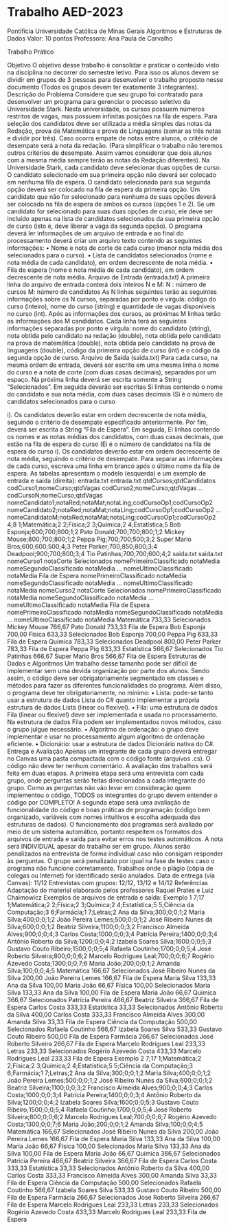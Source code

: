 # Trabalho AED-2023

Pontifícia Universidade Católica de Minas Gerais Algoritmos e Estruturas de Dados
Valor: 10 pontos Professora: Ana Paula de Carvalho

Trabalho Prático

Objetivo
O objetivo desse trabalho é consolidar e praticar o conteúdo visto na disciplina no decorrer do semestre letivo. Para isso
os alunos devem se dividir em grupos de 3 pessoas para desenvolver o trabalho proposto nesse documento (Todos os
grupos devem ter exatamente 3 integrantes).
Descrição do Problema
Considere que seu grupo foi contratado para desenvolver um programa para gerenciar o processo seletivo da
Universidade Stark. Nesta universidade, os cursos possuem números restritos de vagas, mas possuem infinitas posições
na fila de espera. Para seleção dos candidatos deve ser utilizada a média simples das notas da Redação, prova de
Matemática e prova de Linguagens (somar as três notas e dividir por três). Caso ocorra empate de notas entre alunos, o
critério de desempate será a nota da redação. (Para simplificar o trabalho não teremos outros critérios de desempate.
Assim vamos considerar que dois alunos com a mesma média sempre terão as notas da Redação diferentes). Na
Universidade Stark, cada candidato deve selecionar duas opções de curso. O candidato selecionado em sua primeira
opção não deverá ser colocado em nenhuma fila de espera. O candidato selecionado para sua segunda opção deverá ser
colocado na fila de espera da primeira opção. Um candidato que não for selecionado para nenhuma de suas opções
deverá ser colocado na fila de espera de ambos os cursos (opções 1 e 2). Se um candidato for selecionado para suas duas
opções de curso, ele deve ser incluído apenas na lista de candidatos selecionados da sua primeira opção de curso (isto
é, deve liberar a vaga da segunda opção).
O programa deverá ler informações de um arquivo de entrada e ao final do processamento deverá criar um arquivo texto
contendo as seguintes informações:
• Nome e nota de corte de cada curso (menor nota média dos selecionados para o curso).
• Lista de candidatos selecionados (nome e nota média de cada candidato), em ordem decrescente de nota média.
• Fila de espera (nome e nota média de cada candidato), em ordem decrescente de nota média.
Arquivo de Entrada (entrada.txt)
A primeira linha do arquivo de entrada conterá dois inteiros N e M:
N : número de cursos
M: número de candidatos
As N linhas seguintes terão as seguintes informações sobre os N cursos, separadas por ponto e vírgula: código do curso
(inteiro), nome do curso (string) e quantidade de vagas disponíveis no curso (int).
Após as informações dos cursos, as próximas M linhas terão as informações dos M candidatos. Cada linha terá as
seguintes informações separadas por ponto e vírgula: nome do candidato (string), nota obtida pelo candidato na redação
(double), nota obtida pelo candidato na prova de matemática (double), nota obtida pelo candidato na prova de linguagens
(double), código da primeira opção de curso (int) e o código da segunda opção de curso.
Arquivo de Saída (saida.txt)
Para cada curso, na mesma ordem de entrada, deverá ser escrito em uma mesma linha o nome do curso e a nota de corte
(com duas casas decimais), separados por um espaço.
Na próxima linha deverá ser escrita somente a String “Selecionados”. Em seguida deverão ser escritas Si linhas contendo
o nome do candidato e sua nota média, com duas casas decimais (Si é o número de candidatos selecionados para o curso

i). Os candidatos deverão estar em ordem decrescente de nota média, seguindo o critério de desempate especificado
anteriormente.
Por fim, deverá ser escrita a String “Fila de Espera”. Em seguida, Ei linhas contendo os nomes e as notas médias dos
candidatos, com duas casas decimais, que estão na fila de espera do curso (Ei é o número de candidatos na fila de espera
do curso i). Os candidatos deverão estar em ordem decrescente de nota média, seguindo o critério de desempate. Para
separar as informações de cada curso, escreva uma linha em branco após o último nome da fila de espera.
As tabelas apresentam o modelo (esquerda) e um exemplo de entrada e saída (direita):
entrada.txt entrada.txt
qtdCursos;qtdCandidatos
codCurso1;nomeCurso;qtdVagas
codCurso2;nomeCurso;qtdVagas
...
codCursoN;nomeCurso;qtdVagas
nomeCandidato1;notaRed;notaMat;notaLing;codCursoOp1;codCursoOp2
nomeCandidato2;notaRed;notaMat;notaLing;codCursoOp1;codCursoOp2
...
nomeCandidatoM;notaRed;notaMat;notaLing;codCursoOp1;codCursoOp2
4;8
1;Matemática;2
2;Física;2
3;Química;2
4;Estatística;5
Bob Esponja;600;700;800;1;2
Pato Donald;700;700;800;1;2
Mickey Mouse;800;700;800;1;2
Peppa Pig;700;700;500;3;2
Super Mario Bros;600;600;500;4;3
Peter Parker;700;850;800;3;4
Deadpool;900;700;800;3;4
Tio Patinhas;700;700;600;4;2
saida.txt saida.txt
nomeCurso1 notaCorte
Selecionados
nomePrimeiroClassificado notaMedia
nomeSegundoClassificado notaMedia
...
nomeUltimoClassificado notaMedia
Fila de Espera
nomePrimeiroClassificado notaMedia
nomeSegundoClassificado notaMedia
...
nomeUltimoClassificado notaMedia
nomeCurso2 notaCorte
Selecionados
nomePrimeiroClassificado notaMedia
nomeSegundoClassificado notaMedia
...
nomeUltimoClassificado notaMedia
Fila de Espera
nomePrimeiroClassificado notaMedia
nomeSegundoClassificado notaMedia
...
nomeUltimoClassificado notaMedia
Matemática 733,33
Selecionados
Mickey Mouse 766,67
Pato Donald 733,33
Fila de Espera
Bob Esponja 700,00
Física 633,33
Selecionados
Bob Esponja 700,00
Peppa Pig 633,33
Fila de Espera
Química 783,33
Selecionados
Deadpool 800,00
Peter Parker 783,33
Fila de Espera
Peppa Pig 633,33
Estatística 566,67
Selecionados
Tio Patinhas 666,67
Super Mario Bros 566,67
Fila de Espera
Estruturas de Dados e Algoritmos
Um trabalho desse tamanho pode ser difícil de implementar sem uma devida organização por parte dos alunos. Sendo
assim, o código deve ser obrigatoriamente segmentado em classes e métodos para fazer as diferentes funcionalidades
do programa.
Além disso, o programa deve ter obrigatoriamente, no mínimo:
• Lista: pode-se tanto usar a estrutura de dados Lista do C# quanto implementar a própria estrutura de
dados Lista (linear ou flexível).
• Fila: uma estrutura de dados Fila (linear ou flexível) deve ser implementada e usada no processamento.
Na estrutura de dados Fila podem ser implementados novos métodos, caso o grupo julgue necessário.
• Algoritmo de ordenação: o grupo deve implementar e usar no processamento algum algoritmo de
ordenação eficiente.
• Dicionário: usar a estrutura de dados Dicionário nativa do C#.
Entrega e Avaliação
Apenas um integrante de cada grupo deverá entregar no Canvas uma pasta compactada com o código fonte (arquivos
.cs).
O código não deve ter nenhum comentário.
A avaliação dos trabalhos será feita em duas etapas. A primeira etapa será uma entrevista com cada grupo, onde
perguntas serão feitas direcionadas a cada integrante do grupo. Como as perguntas não vão levar em consideração quem
implementou o código, TODOS os integrantes do grupo devem entender o código por COMPLETO!
A segunda etapa será uma avaliação de funcionalidade do código e boas práticas de programação (código bem
organizado, variáveis com nomes intuitivos e escolha adequada das estruturas de dados). O funcionamento dos
programas será avaliado por meio de um sistema automático, portanto respeitem os formatos dos arquivos de entrada e
saída para evitar erros nos testes automáticos.
A nota será INDIVIDUAL apesar do trabalho ser em grupo. Alunos serão penalizados na entrevista de forma individual
caso não consigam responder às perguntas. O grupo será penalizado por igual na fase de testes caso o programa não
funcione corretamente. Trabalhos onde o plágio (cópia de colegas ou Internet) for identificado serão anulados.
Data de entrega (via Canvas): 11/12
Entrevistas com grupos: 12/12, 13/12 e 14/12
Referências
Adaptação do material elaborado pelos professores Raquel Prates e Luiz Chaimowicz
Exemplos de arquivos de entrada e saída:
Exemplo 1
7;17
1;Matemática;2
2;Física;2
3;Química;2
4;Estatística;5
5;Ciência da Computação;3
6;Farmácia;1
7;Letras;2
Ana da Silva;300;0;0;1;2
Maria Silva;400;0;0;1;2
João Pereira Lemes;500;0;0;1;2
José Ribeiro Nunes da Silva;600;0;0;1;2
Beatriz Silveira;1100;0;0;3;2
Francisco Almeida Alves;900;0;0;4;3
Carlos Costa;1000;0;0;3;4
Patrícia Pereira;1400;0;0;3;4
Antônio Roberto da Silva;1200;0;0;4;2
Izabela Soares Silva;1600;0;0;5;3
Gustavo Couto Ribeiro;1500;0;0;5;4
Rafaela Coutinho;1700;0;0;5;4
José Roberto Silveira;800;0;0;6;2
Marcelo Rodrigues Leal;700;0;0;6;7
Rogério Azevedo Costa;1300;0;0;7;6
Maria João;200;0;0;1;2
Amanda Silva;100;0;0;4;5
Matemática 166,67
Selecionados
José Ribeiro Nunes da Silva 200,00
João Pereira Lemes 166,67
Fila de Espera
Maria Silva 133,33
Ana da Silva 100,00
Maria João 66,67
Física 100,00
Selecionados
Maria Silva 133,33
Ana da Silva 100,00
Fila de Espera
Maria João 66,67
Química 366,67
Selecionados
Patrícia Pereira 466,67
Beatriz Silveira 366,67
Fila de Espera
Carlos Costa 333,33
Estatística 33,33
Selecionados
Antônio Roberto da Silva 400,00
Carlos Costa 333,33
Francisco Almeida Alves 300,00
Amanda Silva 33,33
Fila de Espera
Ciência da Computação 500,00
Selecionados
Rafaela Coutinho 566,67
Izabela Soares Silva 533,33
Gustavo Couto Ribeiro 500,00
Fila de Espera
Farmácia 266,67
Selecionados
José Roberto Silveira 266,67
Fila de Espera
Marcelo Rodrigues Leal 233,33
Letras 233,33
Selecionados
Rogério Azevedo Costa 433,33
Marcelo Rodrigues Leal 233,33
Fila de Espera
Exemplo 2
7;17
1;Matemática;2
2;Física;2
3;Química;2
4;Estatística;5
5;Ciência da Computação;3
6;Farmácia;1
7;Letras;2
Ana da Silva;300;0;0;1;2
Maria Silva;400;0;0;1;2
João Pereira Lemes;500;0;0;1;2
José Ribeiro Nunes da Silva;600;0;0;1;2
Beatriz Silveira;1100;0;0;3;2
Francisco Almeida Alves;900;0;0;4;3
Carlos Costa;1000;0;0;3;4
Patrícia Pereira;1400;0;0;3;4
Antônio Roberto da Silva;1200;0;0;4;2
Izabela Soares Silva;1600;0;0;5;3
Gustavo Couto Ribeiro;1500;0;0;5;4
Rafaela Coutinho;1700;0;0;5;4
José Roberto Silveira;800;0;0;6;2
Marcelo Rodrigues Leal;700;0;0;6;7
Rogério Azevedo Costa;1300;0;0;7;6
Maria João;200;0;0;1;2
Amanda Silva;100;0;0;4;5
Matemática 166,67
Selecionados
José Ribeiro Nunes da Silva 200,00
João Pereira Lemes 166,67
Fila de Espera
Maria Silva 133,33
Ana da Silva 100,00
Maria João 66,67
Física 100,00
Selecionados
Maria Silva 133,33
Ana da Silva 100,00
Fila de Espera
Maria João 66,67
Química 366,67
Selecionados
Patrícia Pereira 466,67
Beatriz Silveira 366,67
Fila de Espera
Carlos Costa 333,33
Estatística 33,33
Selecionados
Antônio Roberto da Silva 400,00
Carlos Costa 333,33
Francisco Almeida Alves 300,00
Amanda Silva 33,33
Fila de Espera
Ciência da Computação 500,00
Selecionados
Rafaela Coutinho 566,67
Izabela Soares Silva 533,33
Gustavo Couto Ribeiro 500,00
Fila de Espera
Farmácia 266,67
Selecionados
José Roberto Silveira 266,67
Fila de Espera
Marcelo Rodrigues Leal 233,33
Letras 233,33
Selecionados
Rogério Azevedo Costa 433,33
Marcelo Rodrigues Leal 233,33
Fila de Espera
